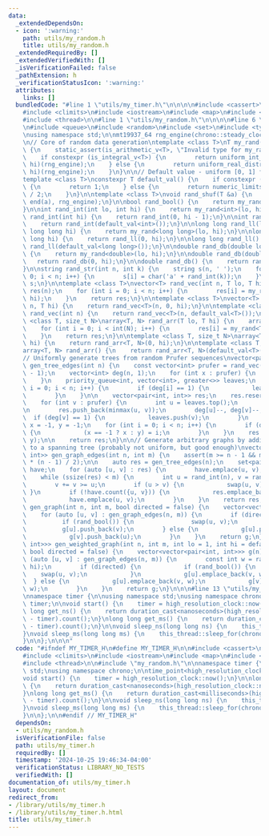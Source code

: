 ```yaml
---
data:
  _extendedDependsOn:
  - icon: ':warning:'
    path: utils/my_random.h
    title: utils/my_random.h
  _extendedRequiredBy: []
  _extendedVerifiedWith: []
  _isVerificationFailed: false
  _pathExtension: h
  _verificationStatusIcon: ':warning:'
  attributes:
    links: []
  bundledCode: "#line 1 \"utils/my_timer.h\"\n\n\n\n#include <cassert>\n#include <chrono>\n\
    #include <climits>\n#include <iostream>\n#include <map>\n#include <unistd.h>\n\
    #include <thread>\n\n#line 1 \"utils/my_random.h\"\n\n\n\n#line 6 \"utils/my_random.h\"\
    \n#include <queue>\n#include <random>\n#include <set>\n#include <type_traits>\n\
    \nusing namespace std;\n\nmt19937_64 rng_engine(chrono::steady_clock::now().time_since_epoch().count());\n\
    \n// Core of random data generation\ntemplate <class T>\nT my_rand(T lo, T hi)\
    \ {\n    static_assert(is_arithmetic_v<T>, \"Invalid type for my_rand()\");\n\
    \    if constexpr (is_integral_v<T>) {\n        return uniform_int_distribution<T>(lo,\
    \ hi)(rng_engine);\n    } else {\n        return uniform_real_distribution<T>(lo,\
    \ hi)(rng_engine);\n    }\n}\n\n// Default value - uniform [0, 1] for reals\n\
    template <class T>\nconstexpr T default_val() {\n    if constexpr (is_floating_point_v<T>)\
    \ {\n        return 1;\n    } else {\n        return numeric_limits<T>::max()\
    \ / 2;\n    }\n}\n\ntemplate <class T>\nvoid rand_shuf(T &a) {\n    shuffle(begin(a),\
    \ end(a), rng_engine);\n}\n\nbool rand_bool() {\n    return my_rand<int>(0, 1);\n\
    }\n\nint rand_int(int lo, int hi) {\n    return my_rand<int>(lo, hi);\n}\n\nint\
    \ rand_int(int hi) {\n    return rand_int(0, hi - 1);\n}\n\nint rand_int() {\n\
    \    return rand_int(default_val<int>());\n}\n\nlong long rand_ll(long long lo,\
    \ long long hi) {\n    return my_rand<long long>(lo, hi);\n}\n\nlong long rand_ll(long\
    \ long hi) {\n    return rand_ll(0, hi);\n}\n\nlong long rand_ll() {\n    return\
    \ rand_ll(default_val<long long>());\n}\n\ndouble rand_db(double lo, double hi)\
    \ {\n    return my_rand<double>(lo, hi);\n}\n\ndouble rand_db(double hi) {\n \
    \   return rand_db(0, hi);\n}\n\ndouble rand_db() {\n    return rand_db(1);\n\
    }\n\nstring rand_str(int n, int k) {\n    string s(n, ' ');\n    for (int i =\
    \ 0; i < n; i++) {\n        s[i] = char('a' + rand_int(k));\n    }\n    return\
    \ s;\n}\n\ntemplate <class T>\nvector<T> rand_vec(int n, T lo, T hi) {\n    vector<T>\
    \ res(n);\n    for (int i = 0; i < n; i++) {\n        res[i] = my_rand<T>(lo,\
    \ hi);\n    }\n    return res;\n}\n\ntemplate <class T>\nvector<T> rand_vec(int\
    \ n, T hi) {\n    return rand_vec<T>(n, 0, hi);\n}\n\ntemplate <class T>\nvector<T>\
    \ rand_vec(int n) {\n    return rand_vec<T>(n, default_val<T>());\n}\n\ntemplate\
    \ <class T, size_t N>\narray<T, N> rand_arr(T lo, T hi) {\n    array<T, N> res;\n\
    \    for (int i = 0; i < int(N); i++) {\n        res[i] = my_rand<T>(lo, hi);\n\
    \    }\n    return res;\n}\n\ntemplate <class T, size_t N>\narray<T, N> rand_arr(T\
    \ hi) {\n    return rand_arr<T, N>(0, hi);\n}\n\ntemplate <class T, size_t N>\n\
    array<T, N> rand_arr() {\n    return rand_arr<T, N>(default_val<T>());\n}\n\n\
    // Uniformly generate trees from random Prufer sequences\nvector<pair<int, int>>\
    \ gen_tree_edges(int n) {\n    const vector<int> prufer = rand_vec(n - 2, 0, n\
    \ - 1);\n    vector<int> deg(n, 1);\n    for (int x : prufer) {\n        deg[x]++;\n\
    \    }\n    priority_queue<int, vector<int>, greater<>> leaves;\n    for (int\
    \ i = 0; i < n; i++) {\n        if (deg[i] == 1) {\n            leaves.push(i);\n\
    \        }\n    }\n\n    vector<pair<int, int>> res;\n    res.reserve(n - 1);\n\
    \    for (int v : prufer) {\n        int u = leaves.top();\n        leaves.pop();\n\
    \n        res.push_back(minmax(u, v));\n        deg[u]--, deg[v]--;\n\n      \
    \  if (deg[v] == 1) {\n            leaves.push(v);\n        }\n    }\n\n    int\
    \ x = -1, y = -1;\n    for (int i = 0; i < n; i++) {\n        if (deg[i] == 1)\
    \ {\n            (x == -1 ? x : y) = i;\n        }\n    }\n    res.emplace_back(x,\
    \ y);\n\n    return res;\n}\n\n// Generate arbitrary graphs by adding extra edges\
    \ to a spanning tree (probably not uniform, but good enough)\nvector<pair<int,\
    \ int>> gen_graph_edges(int n, int m) {\n    assert(m >= n - 1 && m <= 1ll * n\
    \ * (n - 1) / 2);\n\n    auto res = gen_tree_edges(n);\n    set<pair<int, int>>\
    \ have;\n    for (auto [u, v] : res) {\n        have.emplace(u, v);\n    }\n\n\
    \    while (ssize(res) < m) {\n        int u = rand_int(n), v = rand_int(n - 1);\n\
    \        v += v >= u;\n        if (u > v) {\n            swap(u, v);\n       \
    \ }\n        if (!have.count({u, v})) {\n            res.emplace_back(u, v);\n\
    \            have.emplace(u, v);\n        }\n    }\n    return res;\n}\n\nvector<vector<int>>\
    \ gen_graph(int n, int m, bool directed = false) {\n    vector<vector<int>> g(n);\n\
    \    for (auto [u, v] : gen_graph_edges(n, m)) {\n        if (directed) {\n  \
    \          if (rand_bool()) {\n                swap(u, v);\n            }\n  \
    \          g[u].push_back(v);\n        } else {\n            g[u].push_back(v);\n\
    \            g[v].push_back(u);\n        }\n    }\n    return g;\n}\n\nvector<vector<pair<int,\
    \ int>>> gen_weighted_graph(int n, int m, int lo = 1, int hi = default_val<int>(),\
    \ bool directed = false) {\n    vector<vector<pair<int, int>>> g(n);\n    for\
    \ (auto [u, v] : gen_graph_edges(n, m)) {\n        const int w = rand_int(lo,\
    \ hi);\n        if (directed) {\n            if (rand_bool()) {\n            \
    \    swap(u, v);\n            }\n            g[u].emplace_back(v, w);\n      \
    \  } else {\n            g[u].emplace_back(v, w);\n            g[v].emplace_back(u,\
    \ w);\n        }\n    }\n    return g;\n}\n\n\n#line 13 \"utils/my_timer.h\"\n\
    \nnamespace timer {\n\nusing namespace std;\nusing namespace chrono;\n\ntime_point<high_resolution_clock>\
    \ timer;\n\nvoid start() {\n    timer = high_resolution_clock::now();\n}\n\nlong\
    \ long get_ns() {\n    return duration_cast<nanoseconds>(high_resolution_clock::now()\
    \ - timer).count();\n}\nlong long get_ms() {\n    return duration_cast<milliseconds>(high_resolution_clock::now()\
    \ - timer).count();\n}\n\nvoid sleep_ns(long long ns) {\n    this_thread::sleep_for(chrono::nanoseconds(ns));\n\
    }\nvoid sleep_ms(long long ms) {\n    this_thread::sleep_for(chrono::milliseconds(ms));\n\
    }\n\n};\n\n\n"
  code: "#ifndef MY_TIMER_H\n#define MY_TIMER_H\n\n#include <cassert>\n#include <chrono>\n\
    #include <climits>\n#include <iostream>\n#include <map>\n#include <unistd.h>\n\
    #include <thread>\n\n#include \"my_random.h\"\n\nnamespace timer {\n\nusing namespace\
    \ std;\nusing namespace chrono;\n\ntime_point<high_resolution_clock> timer;\n\n\
    void start() {\n    timer = high_resolution_clock::now();\n}\n\nlong long get_ns()\
    \ {\n    return duration_cast<nanoseconds>(high_resolution_clock::now() - timer).count();\n\
    }\nlong long get_ms() {\n    return duration_cast<milliseconds>(high_resolution_clock::now()\
    \ - timer).count();\n}\n\nvoid sleep_ns(long long ns) {\n    this_thread::sleep_for(chrono::nanoseconds(ns));\n\
    }\nvoid sleep_ms(long long ms) {\n    this_thread::sleep_for(chrono::milliseconds(ms));\n\
    }\n\n};\n\n#endif // MY_TIMER_H"
  dependsOn:
  - utils/my_random.h
  isVerificationFile: false
  path: utils/my_timer.h
  requiredBy: []
  timestamp: '2024-10-25 19:46:34-04:00'
  verificationStatus: LIBRARY_NO_TESTS
  verifiedWith: []
documentation_of: utils/my_timer.h
layout: document
redirect_from:
- /library/utils/my_timer.h
- /library/utils/my_timer.h.html
title: utils/my_timer.h
---
```

